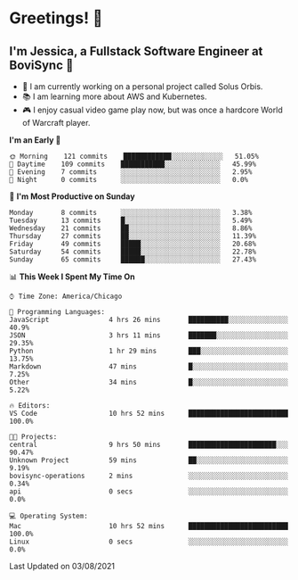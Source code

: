 # Greetings! 🧠

## I'm Jessica, a Fullstack Software Engineer at BoviSync 🐄

- 🌟 I am currently working on a personal project called Solus Orbis.
- 📚 I am learning more about AWS and Kubernetes.
- 🎮 I enjoy casual video game play now, but was once a hardcore World of Warcraft player.

<!--START_SECTION:waka-->
**I'm an Early 🐤** 

```text
🌞 Morning    121 commits    ████████████░░░░░░░░░░░░░   51.05% 
🌆 Daytime    109 commits    ███████████░░░░░░░░░░░░░░   45.99% 
🌃 Evening    7 commits      ░░░░░░░░░░░░░░░░░░░░░░░░░   2.95% 
🌙 Night      0 commits      ░░░░░░░░░░░░░░░░░░░░░░░░░   0.0%

```
📅 **I'm Most Productive on Sunday** 

```text
Monday       8 commits      ░░░░░░░░░░░░░░░░░░░░░░░░░   3.38% 
Tuesday      13 commits     █░░░░░░░░░░░░░░░░░░░░░░░░   5.49% 
Wednesday    21 commits     ██░░░░░░░░░░░░░░░░░░░░░░░   8.86% 
Thursday     27 commits     ██░░░░░░░░░░░░░░░░░░░░░░░   11.39% 
Friday       49 commits     █████░░░░░░░░░░░░░░░░░░░░   20.68% 
Saturday     54 commits     █████░░░░░░░░░░░░░░░░░░░░   22.78% 
Sunday       65 commits     ██████░░░░░░░░░░░░░░░░░░░   27.43%

```


📊 **This Week I Spent My Time On** 

```text
⌚︎ Time Zone: America/Chicago

💬 Programming Languages: 
JavaScript               4 hrs 26 mins       ██████████░░░░░░░░░░░░░░░   40.9% 
JSON                     3 hrs 11 mins       ███████░░░░░░░░░░░░░░░░░░   29.35% 
Python                   1 hr 29 mins        ███░░░░░░░░░░░░░░░░░░░░░░   13.75% 
Markdown                 47 mins             █░░░░░░░░░░░░░░░░░░░░░░░░   7.25% 
Other                    34 mins             █░░░░░░░░░░░░░░░░░░░░░░░░   5.22%

🔥 Editors: 
VS Code                  10 hrs 52 mins      █████████████████████████   100.0%

🐱‍💻 Projects: 
central                  9 hrs 50 mins       ██████████████████████░░░   90.47% 
Unknown Project          59 mins             ██░░░░░░░░░░░░░░░░░░░░░░░   9.19% 
bovisync-operations      2 mins              ░░░░░░░░░░░░░░░░░░░░░░░░░   0.34% 
api                      0 secs              ░░░░░░░░░░░░░░░░░░░░░░░░░   0.0%

💻 Operating System: 
Mac                      10 hrs 52 mins      █████████████████████████   100.0% 
Linux                    0 secs              ░░░░░░░░░░░░░░░░░░░░░░░░░   0.0%

```


 Last Updated on 03/08/2021
<!--END_SECTION:waka-->

<!--
**jessikuh/jessikuh** is a ✨ _special_ ✨ repository because its `README.md` (this file) appears on your GitHub profile.

Here are some ideas to get you started:

- 🔭 I’m currently working on ...
- 🌱 I’m currently learning ...
- 👯 I’m looking to collaborate on ...
- 🤔 I’m looking for help with ...
- 💬 Ask me about ...
- 📫 How to reach me: ...
- 😄 Pronouns: ...
- ⚡ Fun fact: ...
-->
